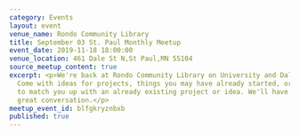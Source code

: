 ```yaml
---
category: Events
layout: event
venue_name: Rondo Community Library
title: September 03 St. Paul Monthly Meetup
event_date: 2019-11-18 18:00:00
venue_location: 461 Dale St N,St Paul,MN 55104
source_meetup_content: true
excerpt: <p>We're back at Rondo Community Library on University and Dale in St. Paul!
  Come with ideas for projects, things you may have already started, or we'll try
  to match you up with an already existing project or idea. We'll have food and some
  great conversation.</p>
meetup_event_id: blfgkryznbxb
published: true
---
```

